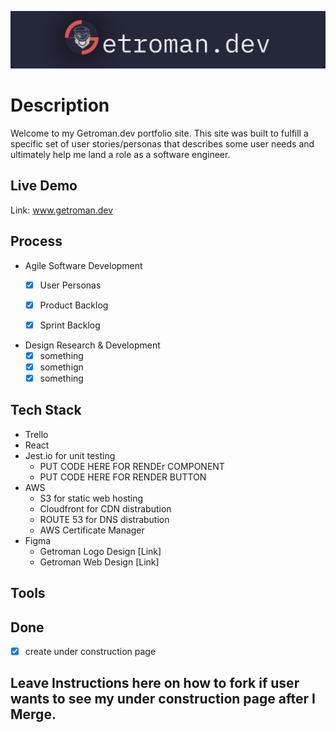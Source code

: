![Getroman Logo](src/splashcomponents/images/gitHubReadme_Logo.png)

# Description
Welcome to my Getroman.dev portfolio site. This site was built to fulfill a specific set of user stories/personas that describes some user needs and ultimately help me land a role as a software engineer.

## Live Demo
Link: www.getroman.dev

## Process
- Agile Software Development
    - [x] User Personas
    - [x] Product Backlog
    - [x] Sprint Backlog


- Design Research & Development
    - [x] something
    - [x] somethign 
    - [x] something

## Tech Stack
- Trello
- React
- Jest.io for unit testing
    - PUT CODE HERE FOR RENDEr COMPONENT
    - PUT CODE HERE FOR RENDER BUTTON
- AWS 
    - S3 for static web hosting
    - Cloudfront for CDN distrabution
    - ROUTE 53 for DNS distrabution
    - AWS Certificate Manager
- Figma
    - Getroman Logo Design [Link]
    - Getroman Web Design [Link]

## Tools 

## Done
- [x] create under construction page

## Leave Instructions here on how to fork if user wants to see my under construction page after I Merge. 